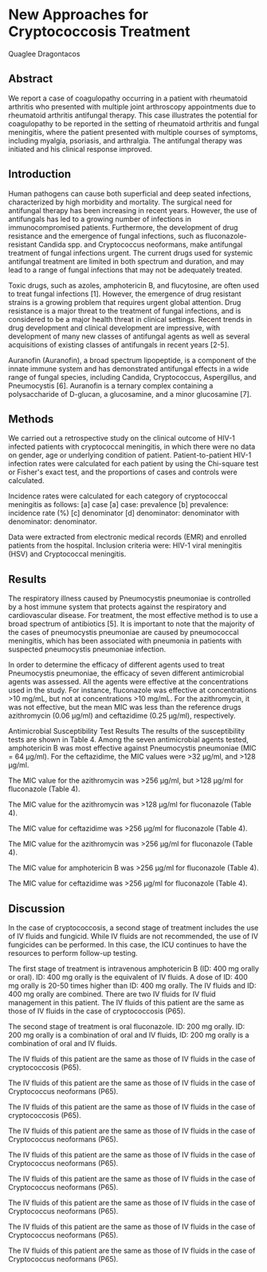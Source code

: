# New Approaches for Cryptococcosis Treatment
Quaglee Dragontacos


## Abstract
We report a case of coagulopathy occurring in a patient with rheumatoid arthritis who presented with multiple joint arthroscopy appointments due to rheumatoid arthritis antifungal therapy. This case illustrates the potential for coagulopathy to be reported in the setting of rheumatoid arthritis and fungal meningitis, where the patient presented with multiple courses of symptoms, including myalgia, psoriasis, and arthralgia. The antifungal therapy was initiated and his clinical response improved.


## Introduction
Human pathogens can cause both superficial and deep seated infections, characterized by high morbidity and mortality. The surgical need for antifungal therapy has been increasing in recent years. However, the use of antifungals has led to a growing number of infections in immunocompromised patients. Furthermore, the development of drug resistance and the emergence of fungal infections, such as fluconazole-resistant Candida spp. and Cryptococcus neoformans, make antifungal treatment of fungal infections urgent. The current drugs used for systemic antifungal treatment are limited in both spectrum and duration, and may lead to a range of fungal infections that may not be adequately treated.

Toxic drugs, such as azoles, amphotericin B, and flucytosine, are often used to treat fungal infections [1]. However, the emergence of drug resistant strains is a growing problem that requires urgent global attention. Drug resistance is a major threat to the treatment of fungal infections, and is considered to be a major health threat in clinical settings. Recent trends in drug development and clinical development are impressive, with development of many new classes of antifungal agents as well as several acquisitions of existing classes of antifungals in recent years [2-5].

Auranofin (Auranofin), a broad spectrum lipopeptide, is a component of the innate immune system and has demonstrated antifungal effects in a wide range of fungal species, including Candida, Cryptococcus, Aspergillus, and Pneumocystis [6]. Auranofin is a ternary complex containing a polysaccharide of D-glucan, a glucosamine, and a minor glucosamine [7].


## Methods

We carried out a retrospective study on the clinical outcome of HIV-1 infected patients with cryptococcal meningitis, in which there were no data on gender, age or underlying condition of patient. Patient-to-patient HIV-1 infection rates were calculated for each patient by using the Chi-square test or Fisher's exact test, and the proportions of cases and controls were calculated.

Incidence rates were calculated for each category of cryptococcal meningitis as follows: [a] case [a] case: prevalence [b] prevalence: incidence rate (%) [c] denominator [d] denominator: denominator with denominator: denominator.

Data were extracted from electronic medical records (EMR) and enrolled patients from the hospital. Inclusion criteria were: HIV-1 viral meningitis (HSV) and Cryptococcal meningitis.


## Results
The respiratory illness caused by Pneumocystis pneumoniae is controlled by a host immune system that protects against the respiratory and cardiovascular disease. For treatment, the most effective method is to use a broad spectrum of antibiotics [5]. It is important to note that the majority of the cases of pneumocystis pneumoniae are caused by pneumococcal meningitis, which has been associated with pneumonia in patients with suspected pneumocystis pneumoniae infection.

In order to determine the efficacy of different agents used to treat Pneumocystis pneumoniae, the efficacy of seven different antimicrobial agents was assessed. All the agents were effective at the concentrations used in the study. For instance, fluconazole was effective at concentrations >10 mg/mL, but not at concentrations >10 mg/mL. For the azithromycin, it was not effective, but the mean MIC was less than the reference drugs azithromycin (0.06 µg/ml) and ceftazidime (0.25 µg/ml), respectively.

Antimicrobial Susceptibility Test Results
The results of the susceptibility tests are shown in Table 4. Among the seven antimicrobial agents tested, amphotericin B was most effective against Pneumocystis pneumoniae (MIC = 64 µg/ml). For the ceftazidime, the MIC values were >32 µg/ml, and >128 µg/ml.

The MIC value for the azithromycin was >256 µg/ml, but >128 µg/ml for fluconazole (Table 4).

The MIC value for the azithromycin was >128 µg/ml for fluconazole (Table 4).

The MIC value for ceftazidime was >256 µg/ml for fluconazole (Table 4).

The MIC value for the azithromycin was >256 µg/ml for fluconazole (Table 4).

The MIC value for amphotericin B was >256 µg/ml for fluconazole (Table 4).

The MIC value for ceftazidime was >256 µg/ml for fluconazole (Table 4).


## Discussion
In the case of cryptococcosis, a second stage of treatment includes the use of IV fluids and fungicid. While IV fluids are not recommended, the use of IV fungicides can be performed. In this case, the ICU continues to have the resources to perform follow-up testing.

The first stage of treatment is intravenous amphotericin B (ID: 400 mg orally or oral). ID: 400 mg orally is the equivalent of IV fluids. A dose of ID: 400 mg orally is 20-50 times higher than ID: 400 mg orally. The IV fluids and ID: 400 mg orally are combined. There are two IV fluids for IV fluid management in this patient. The IV fluids of this patient are the same as those of IV fluids in the case of cryptococcosis (P65).

The second stage of treatment is oral fluconazole. ID: 200 mg orally. ID: 200 mg orally is a combination of oral and IV fluids, ID: 200 mg orally is a combination of oral and IV fluids.

The IV fluids of this patient are the same as those of IV fluids in the case of cryptococcosis (P65).

The IV fluids of this patient are the same as those of IV fluids in the case of Cryptococcus neoformans (P65).

The IV fluids of this patient are the same as those of IV fluids in the case of cryptococcosis (P65).

The IV fluids of this patient are the same as those of IV fluids in the case of Cryptococcus neoformans (P65).

The IV fluids of this patient are the same as those of IV fluids in the case of Cryptococcus neoformans (P65).

The IV fluids of this patient are the same as those of IV fluids in the case of Cryptococcus neoformans (P65).

The IV fluids of this patient are the same as those of IV fluids in the case of Cryptococcus neoformans (P65).

The IV fluids of this patient are the same as those of IV fluids in the case of Cryptococcus neoformans (P65).

The IV fluids of this patient are the same as those of IV fluids in the case of Cryptococcus neoformans (P65).
